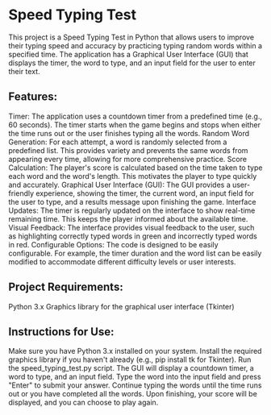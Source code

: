 # Speed Typing Test 
This project is a Speed Typing Test in Python that allows users to improve their typing speed and accuracy by practicing typing random words within a specified time. The application has a Graphical User Interface (GUI) that displays the timer, the word to type, and an input field for the user to enter their text.

## Features:

Timer: The application uses a countdown timer from a predefined time (e.g., 60 seconds). The timer starts when the game begins and stops when either the time runs out or the user finishes typing all the words.
Random Word Generation: For each attempt, a word is randomly selected from a predefined list. This provides variety and prevents the same words from appearing every time, allowing for more comprehensive practice.
Score Calculation: The player's score is calculated based on the time taken to type each word and the word's length. This motivates the player to type quickly and accurately.
Graphical User Interface (GUI): The GUI provides a user-friendly experience, showing the timer, the current word, an input field for the user to type, and a results message upon finishing the game.
Interface Updates: The timer is regularly updated on the interface to show real-time remaining time. This keeps the player informed about the available time.
Visual Feedback: The interface provides visual feedback to the user, such as highlighting correctly typed words in green and incorrectly typed words in red.
Configurable Options: The code is designed to be easily configurable. For example, the timer duration and the word list can be easily modified to accommodate different difficulty levels or user interests.

## Project Requirements:

Python 3.x
Graphics library for the graphical user interface (Tkinter)

## Instructions for Use:

Make sure you have Python 3.x installed on your system.
Install the required graphics library if you haven't already (e.g., pip install tk for Tkinter).
Run the speed_typing_test.py script.
The GUI will display a countdown timer, a word to type, and an input field.
Type the word into the input field and press "Enter" to submit your answer.
Continue typing the words until the time runs out or you have completed all the words.
Upon finishing, your score will be displayed, and you can choose to play again.